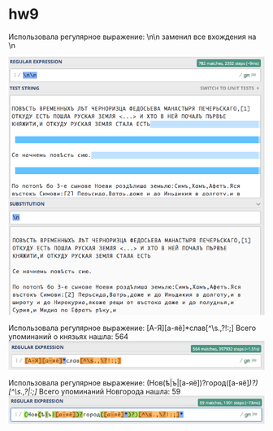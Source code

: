 # hw9
Использовала регулярное выражение: \n\n заменил все вхождения на \n

![](https://github.com/marisha010/hw9/blob/master/1_2.png?raw=true)

Использовала регулярное выражение: [А-Я][а-яё]*слав[^\s.,\?!:;] Всего упоминаний о князьях нашла: 564
![](https://github.com/marisha010/hw9/blob/master/2.png?raw=true)

Использовала регулярное выражение: (Нов(ѣ|ъ|[а-яё])?город([а-яё]*)?)[^\s.,\?|:;]* Всего упоминаний Новгорода нашла: 59
![](https://github.com/marisha010/hw9/blob/master/3.png?raw=true)
